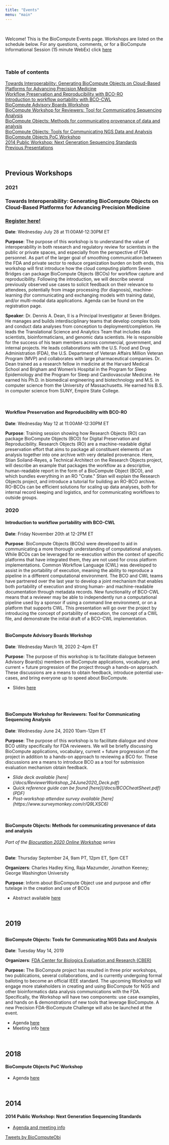 ```yaml
---
title: "Events"
menu: "main"
---
```


<div class="col-lg-8 offset-lg-2 text-center">
<img src="/images/logo.workshop.png" class="img-fluid mx-auto d-block" alt="">
</div>

<br>

Welcome! This is the BioCompute Events page. Workshops are listed on the schedule below. For any questions, comments, or for a BioCompute Informational Session (15 minute WebEx) click [here](/contact)

<br>

### Table of contents

<a href="#7-28-21">Towards Interoperability: Generating BioCompute Objects on Cloud-Based Platforms for Advancing Precision Medicine</a> <br>
<a href="#5-12-21">Workflow Preservation and Reproducibility with BCO-RO</a> <br>
<a href="#11-20-20">Introduction to workflow portability with BCO-CWL</a> <br>
<a href="#03-18-20">BioCompute Advisory Boards Workshop</a> <br>
<a href="#06-24-20">BioCompute Workshop for Reviewers: Tool for Communicating Sequencing Analysis</a> <br>
<a href="#09-24-20">BioCompute Objects: Methods for communicating provenance of data and analysis</a> <br>
<a href="#05-14-19">BioCompute Objects: Tools for Communicating NGS Data and Analysis</a> <br>
<a href="#05-14-19">BioCompute Objects PoC Workshop</a> <br>
<a href="#09-24-2014">2014 Public Workshop: Next Generation Sequencing Standards</a><br>
<a href="#Previous Presentations">Previous Presentations</a><br>


<br>


<div class="row" >

<div class="col-lg-9" markdown="1">

<h2>Previous Workshops</h2>
<h3>2021</h3>
<h3><a name="7-28-21"></a>Towards Interoperability: Generating BioCompute Objects on Cloud-Based Platforms for Advancing Precision Medicine</h3>
<h3><a href="https://www.eventbrite.com/e/workflow-capture-reproducibility-biocompute-objects-in-seven-bridges-p-tickets-162673277151">Register here! </a></h3>

<b>Date</b>: Wednesday July 28 at 11:00AM-12:30PM ET
	
<b>Purpose</b>: The purpose of this workshop is to understand the value of interoperability in both research and regulatory review for scientists in the public or private spaces, and especially from the perspective of FDA personnel. As part of the larger goal of smoothing communication between the FDA and private sector to reduce organization burden on both ends, this workshop will first introduce how the cloud computing platform Seven Bridges can package BioCompute Objects (BCOs) for workflow capture and reproducibility. Following the introduction, we will describe several  previously observed use cases to solicit feedback on their relevance to attendees, potentially from image processing (for diagnosis), machine-learning (for communicating and exchanging models with training data), and/or multi-modal data applications. Agenda can be found on the registration page.

<b>Speaker</b>: Dr. Dennis A. Dean, II is a Principal Investigator at Seven Bridges. He manages and builds interdisciplinary teams that develop complex tools and conduct data analyses from conception to deployment/completion. He leads the Translational Science and Analytics Team that includes data scientists, bioinformaticians, and genomic data scientists. He is responsible for the success of his team members across commercial, government, and internal projects. He leads collaborations with the U.S. Food and Drug Administration (FDA), the U.S. Department of Veteran Affairs Million Veteran Program (MVP) and collaborates with large pharmaceutical companies. Dr. Dean trained as a research fellow in medicine at the Harvard Medical School and Brigham and Women’s Hospital in the Program for Sleep Epidemiology and the Program for Sleep and Cardiovascular Medicine. He earned his Ph.D. in biomedical engineering and biotechnology and M.S. in computer science from the University of Massachusetts. He earned his B.S. in computer science from SUNY, Empire State College.
	
<br>

<h4><a name="5-12-21"></a>Workflow Preservation and Reproducibility with BCO-RO</h4>

<b>Date</b>: Wednesday May 12 at 11:00AM-12:30PM ET
	
	
<b>Purpose</b>: Training session showing how Research Objects (RO) can package BioCompute Objects (BCO) for Digital Preservation and Reproducibility. Research Objects (RO) are a machine-readable digital preservation effort that aims to package all constituent elements of an analysis together into one archive with very detailed provenance. Here, Stian Soiland-Reyes, a Technical Architect on the Research Objects project, will describe an example that packages the workflow as a descriptive, human-readable report in the form of a BioCompute Object (BCO), and which bundles everything in an RO "Crate." Stian will explain the Research Objects project, and introduce a tutorial for building an RO-BCO archive. RO-BCOs can be efficient solutions for scaling up data analyses, both for internal record keeping and logistics, and for communicating workflows to outside groups.

	
<h3>2020</h3>

<h4><a name="11-20-20"></a>Introduction to workflow portability with BCO-CWL</h4>

<b>Date</b>: Friday November 20th at 12-2PM ET

	
<b>Purpose</b>: BioCompute Objects (BCOs) were developed to aid in communicating a more thorough understanding of computational analyses. While BCOs can be leveraged for re-execution within the context of specific platforms that have integrated them, they are not used for cross platform implementations. Common Workflow Language (CWL) was developed to assist in the portability of execution, meaning the ability to reproduce a pipeline in a different computational environment. The BCO and CWL teams have partnered over the last year to develop a joint mechanism that enables both portability of execution and strong human- and machine-readable documentation through metadata records. New functionality of BCO-CWL means that a reviewer may be able to independently run a computational pipeline used by a sponsor if using a command line environment, or on a platform that supports CWL. This presentation will go over the project by introducing the concept of portability of execution, the concept of a CWL file, and demonstrate the initial draft of a BCO-CWL implementation.
<br>
<br>
<h4><a name="03-18-20"></a>BioCompute Advisory Boards Workshop</h4>

<b>Date</b>: Wednesday March 18, 2020 2-4pm ET

<b>Purpose</b>: The purpose of this workshop is to facilitate dialogue between Advisory Board(s) members on BioCompute applications, vocabulary, and current + future progression of the project through a hands-on approach. These discussions are a means to obtain feedback, introduce potential use-cases, and bring everyone up to speed about BioCompute.
	<ul><li>Slides <a href="/content/AdvisoryBoardWorkshop_18March2020.pdf">here</a></li></ul>
<br>
<br>
<h4><a name="06-24-20"></a>BioCompute Workshop for Reviewers: Tool for Communicating Sequencing Analysis</h4>

<b>Date</b>: Wednesday June 24, 2020 10am-12pm ET

<b>Purpose</b>: The purpose of this workshop is to facilitate dialogue and show BCO utility specifically for FDA reviewers. We will be briefly discussing BioCompute applications, vocabulary, current + future progression of the project in addition to a hands-on approach to reviewing a BCO for. These discussions are a means to introduce BCO as a tool for submission evaluation mechanism obtain feedback.

<ul>
	<li><i>Slide deck available [here](/docs/ReviewerWorkshop_24June2020_Deck.pdf)</i></li>
	<li><i>Quick reference guide can be found [here](/docs/BCOCheatSheet.pdf) (PDF)</i></li>
	<li><i>Post-workshop attendee survey available [here](https://www.surveymonkey.com/r/Q9LXSC6)</i></li>
</ul>
<br>

<h4><a name="09-24-20"></a>BioCompute Objects: Methods for communicating provenance of data and analysis</h4>

<h6><i>Part of the <a href="https://www.biocuration.org/biocuration-2020-online-workshops/">Biocuration 2020 Online Workshop</a> series</i></h6>

<b>Date</b>: Thursday September 24, 9am PT, 12pm ET, 5pm CET

<b>Organizers</b>: Charles Hadley King, Raja Mazumder, Jonathon Keeney; George Washington University

<b>Purpose</b>: Inform about BioCompute Object use and purpose and offer tutelage in the creation and use of BCOs

<ul><li>Abstract available <a href="https://drive.google.com/file/d/1aYdfM6Ph2eJ9a1-1s96vFyiFQGkCtmsY/view">here</a></li></ul>

<br>

<h2>2019<h2>

<h4><a name="05-14-19"></a>BioCompute Objects: Tools for Communicating NGS Data and Analysis</h4>

<b>Date</b>: Tuesday May 14, 2019

<b>Organizers</b>: [FDA Center for Biologics Evaluation and Research (CBER)](https://www.fda.gov/about-fda/fda-organization/center-biologics-evaluation-and-research-cber)

**Purpose:** The BioCompute project has resulted in three prior workshops, two publications, several collaborations, and is currently undergoing formal balloting to become an official IEEE standard. The upcoming Workshop will engage more stakeholders in creating and using BioCompute for NGS and other bioinformatics data analysis communications with the FDA. Specifically, the Workshop will have two components: use case examples, and hands on & demonstrations of new tools that leverage BioCompute. A new Precision FDA-BioCompute Challenge will also be launched at the event.

<ul>

<li>Agenda <a href="/2019-workshop-agenda">here</a></li>
<li>Meeting info <a href="https://www.fda.gov/vaccines-blood-biologics/workshops-meetings-conferences-biologics/biocompute-objects-tools-communicating-ngs-data-and-analysis-public-workshop-05142019-05152019">here</a></li>

</ul>

<br>

<h2>2018</h2>

<h4><a name="05-14-19"></a>BioCompute Objects PoC Workshop</h4>
<ul>
<li>Agenda <a href="https://hive.biochemistry.gwu.edu/htscsrs/agenda_2018">here</a></li>
</ul>

<br>

<h2>2014</h2>

<h4><a name="09-24-2014">2014 Public Workshop: Next Generation Sequencing Standards</h4>

<ul>
<li>
<a href="http://wayback.archive-it.org/7993/20180125145708/https://www.fda.gov/ScienceResearch/SpecialTopics/RegulatoryScience/ucm389561.htm)">Agenda and meeting info</a>
</li>
</ul>

</div>

<div class="col-lg-3">
	
<a class="twitter-timeline" 
  href="https://twitter.com/BioComputeObj?ref_src=twsrc%5Etfw" 
    data-height="2500"
    show-replies="true"
    data-chrome="nofooter"
    data-chrome="noheader"
    dnt="true">
  Tweets by BioComputeObj</a> 
  <script async src="https://platform.twitter.com/widgets.js" charset="utf-8"></script>

</div>

<br>
